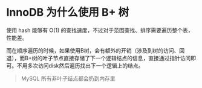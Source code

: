 # InnoDB 为什么使用 B+ 树
使用 hash 能够有 O(1) 的查找速度，不过对于范围查找、排序需要遍历整个表，性能差。

而在顺序遍历的时候，如果使用B树，会有额外的开销（涉及到树的访问、回退），而B+树的叶子节点直接存储了下一个逻辑结点的信息，直接通过指针访问即可。不用多次访问disk然后遍历找出下一个逻辑上的结点。

> MySQL 所有非叶子结点都会扔到内存里

